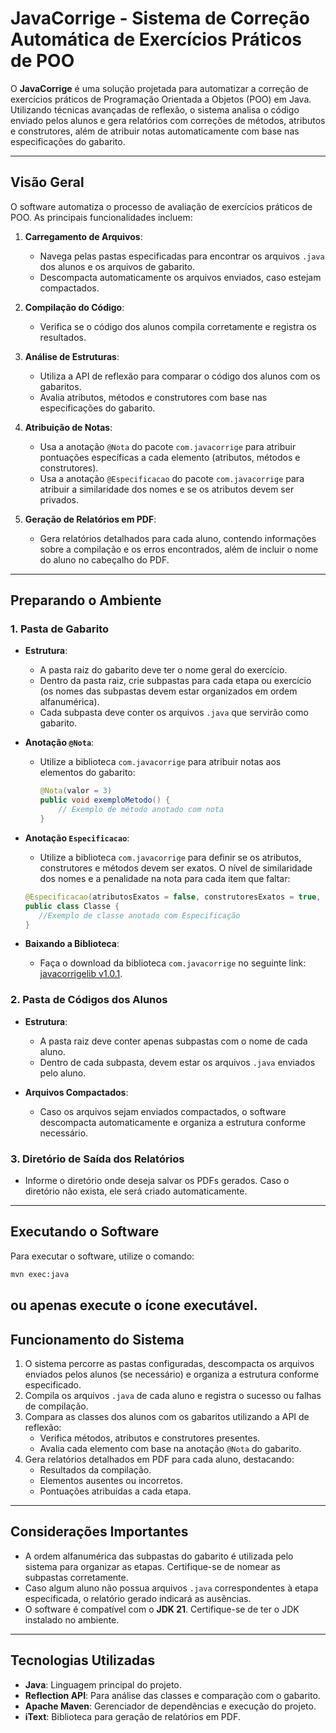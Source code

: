 # JavaCorrige - Sistema de Correção Automática de Exercícios Práticos de POO

O **JavaCorrige** é uma solução projetada para automatizar a correção de exercícios práticos de Programação Orientada a Objetos (POO) em Java. Utilizando técnicas avançadas de reflexão, o sistema analisa o código enviado pelos alunos e gera relatórios com correções de métodos, atributos e construtores, além de atribuir notas automaticamente com base nas especificações do gabarito.

---

## Visão Geral

O software automatiza o processo de avaliação de exercícios práticos de POO. As principais funcionalidades incluem:

1. **Carregamento de Arquivos**:
   - Navega pelas pastas especificadas para encontrar os arquivos `.java` dos alunos e os arquivos de gabarito.
   - Descompacta automaticamente os arquivos enviados, caso estejam compactados.

2. **Compilação do Código**:
   - Verifica se o código dos alunos compila corretamente e registra os resultados.

3. **Análise de Estruturas**:
   - Utiliza a API de reflexão para comparar o código dos alunos com os gabaritos.
   - Avalia atributos, métodos e construtores com base nas especificações do gabarito.

4. **Atribuição de Notas**:
   - Usa a anotação `@Nota` do pacote `com.javacorrige` para atribuir pontuações específicas a cada elemento (atributos, métodos e construtores).
   - Usa a anotação `@Especificacao` do pacote `com.javacorrige` para atribuir a similaridade dos nomes e se os atributos devem ser privados.

5. **Geração de Relatórios em PDF**:
   - Gera relatórios detalhados para cada aluno, contendo informações sobre a compilação e os erros encontrados, além de incluir o nome do aluno no cabeçalho do PDF.

---

## Preparando o Ambiente

### 1. Pasta de Gabarito
- **Estrutura**:
  - A pasta raiz do gabarito deve ter o nome geral do exercício.
  - Dentro da pasta raiz, crie subpastas para cada etapa ou exercício (os nomes das subpastas devem estar organizados em ordem alfanumérica).
  - Cada subpasta deve conter os arquivos `.java` que servirão como gabarito.

- **Anotação `@Nota`**:
  - Utilize a biblioteca `com.javacorrige` para atribuir notas aos elementos do gabarito:
    ```java
    @Nota(valor = 3)
    public void exemploMetodo() {
        // Exemplo de método anotado com nota
    }
    ```

- **Anotação `Especificacao`**:
   - Utilize a biblioteca `com.javacorrige` para definir se os atributos, construtores e métodos devem ser exatos. O nível de similaridade dos nomes
    e a penalidade na nota para cada item que faltar:
   ```java
   @Especificacao(atributosExatos = false, construtoresExatos = true, similaridade = 0.7, penalidade = 0.2) // construtores está presente mas penso em retirar.
   public class Classe {
      //Exemplo de classe anotado com Especificação
   }
   ```

- **Baixando a Biblioteca**:
  - Faça o download da biblioteca `com.javacorrige` no seguinte link: [javacorrigelib v1.0.1](https://github.com/GabrielDaniAz/javacorrigelib/releases/tag/v1.0).

### 2. Pasta de Códigos dos Alunos
- **Estrutura**:
  - A pasta raiz deve conter apenas subpastas com o nome de cada aluno.
  - Dentro de cada subpasta, devem estar os arquivos `.java` enviados pelo aluno.

- **Arquivos Compactados**:
  - Caso os arquivos sejam enviados compactados, o software descompacta automaticamente e organiza a estrutura conforme necessário.

### 3. Diretório de Saída dos Relatórios
- Informe o diretório onde deseja salvar os PDFs gerados. Caso o diretório não exista, ele será criado automaticamente.

---

## Executando o Software

Para executar o software, utilize o comando:

```bash
mvn exec:java
```

ou apenas execute o ícone executável.
---

## Funcionamento do Sistema

1. O sistema percorre as pastas configuradas, descompacta os arquivos enviados pelos alunos (se necessário) e organiza a estrutura conforme especificado.
2. Compila os arquivos `.java` de cada aluno e registra o sucesso ou falhas de compilação.
3. Compara as classes dos alunos com os gabaritos utilizando a API de reflexão:
   - Verifica métodos, atributos e construtores presentes.
   - Avalia cada elemento com base na anotação `@Nota` do gabarito.
4. Gera relatórios detalhados em PDF para cada aluno, destacando:
   - Resultados da compilação.
   - Elementos ausentes ou incorretos.
   - Pontuações atribuídas a cada etapa.

---

## Considerações Importantes

- A ordem alfanumérica das subpastas do gabarito é utilizada pelo sistema para organizar as etapas. Certifique-se de nomear as subpastas corretamente.
- Caso algum aluno não possua arquivos `.java` correspondentes à etapa especificada, o relatório gerado indicará as ausências.
- O software é compatível com o **JDK 21**. Certifique-se de ter o JDK instalado no ambiente.

---

## Tecnologias Utilizadas

- **Java**: Linguagem principal do projeto.
- **Reflection API**: Para análise das classes e comparação com o gabarito.
- **Apache Maven**: Gerenciador de dependências e execução do projeto.
- **iText**: Biblioteca para geração de relatórios em PDF.




